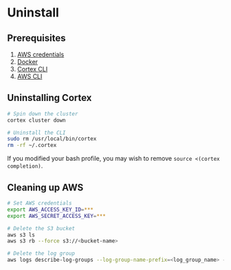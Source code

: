 # Uninstall

## Prerequisites

1. [AWS credentials](aws.md)
2. [Docker](https://docs.docker.com/install)
3. [Cortex CLI](install.md)
4. [AWS CLI](https://aws.amazon.com/cli)

## Uninstalling Cortex

```bash
# Spin down the cluster
cortex cluster down

# Uninstall the CLI
sudo rm /usr/local/bin/cortex
rm -rf ~/.cortex
```

If you modified your bash profile, you may wish to remove `source <(cortex completion)`.

## Cleaning up AWS

```bash
# Set AWS credentials
export AWS_ACCESS_KEY_ID=***
export AWS_SECRET_ACCESS_KEY=***

# Delete the S3 bucket
aws s3 ls
aws s3 rb --force s3://<bucket-name>

# Delete the log group
aws logs describe-log-groups --log-group-name-prefix=<log_group_name> --query logGroups[*].[logGroupName] --output text | xargs -I {} aws logs delete-log-group --log-group-name {}
```
